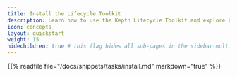 ```yaml
---
title: Install the Lifecycle Toolkit
description: Learn how to use the Keptn Lifecycle Toolkit and explore basic features.
icon: concepts
layout: quickstart
weight: 15
hidechildren: true # this flag hides all sub-pages in the sidebar-multicard.html
---
```


{{% readfile file="/docs/snippets/tasks/install.md" markdown="true" %}}